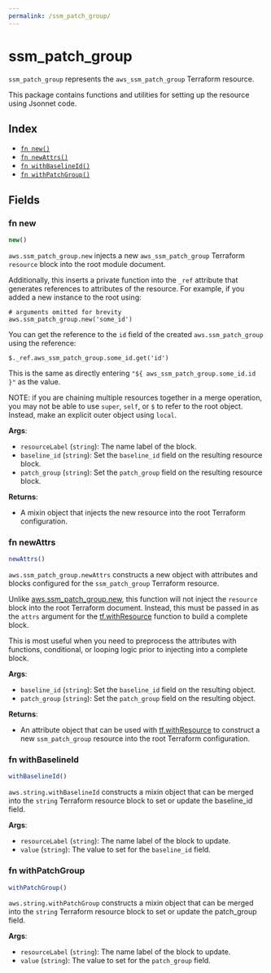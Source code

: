 ```yaml
---
permalink: /ssm_patch_group/
---
```


# ssm_patch_group

`ssm_patch_group` represents the `aws_ssm_patch_group` Terraform resource.



This package contains functions and utilities for setting up the resource using Jsonnet code.


## Index

* [`fn new()`](#fn-new)
* [`fn newAttrs()`](#fn-newattrs)
* [`fn withBaselineId()`](#fn-withbaselineid)
* [`fn withPatchGroup()`](#fn-withpatchgroup)

## Fields

### fn new

```ts
new()
```


`aws.ssm_patch_group.new` injects a new `aws_ssm_patch_group` Terraform `resource`
block into the root module document.

Additionally, this inserts a private function into the `_ref` attribute that generates references to attributes of the
resource. For example, if you added a new instance to the root using:

    # arguments omitted for brevity
    aws.ssm_patch_group.new('some_id')

You can get the reference to the `id` field of the created `aws.ssm_patch_group` using the reference:

    $._ref.aws_ssm_patch_group.some_id.get('id')

This is the same as directly entering `"${ aws_ssm_patch_group.some_id.id }"` as the value.

NOTE: if you are chaining multiple resources together in a merge operation, you may not be able to use `super`, `self`,
or `$` to refer to the root object. Instead, make an explicit outer object using `local`.

**Args**:
  - `resourceLabel` (`string`): The name label of the block.
  - `baseline_id` (`string`): Set the `baseline_id` field on the resulting resource block.
  - `patch_group` (`string`): Set the `patch_group` field on the resulting resource block.

**Returns**:
- A mixin object that injects the new resource into the root Terraform configuration.


### fn newAttrs

```ts
newAttrs()
```


`aws.ssm_patch_group.newAttrs` constructs a new object with attributes and blocks configured for the `ssm_patch_group`
Terraform resource.

Unlike [aws.ssm_patch_group.new](#fn-new), this function will not inject the `resource`
block into the root Terraform document. Instead, this must be passed in as the `attrs` argument for the
[tf.withResource](https://github.com/tf-libsonnet/core/tree/main/docs#fn-withresource) function to build a complete block.

This is most useful when you need to preprocess the attributes with functions, conditional, or looping logic prior to
injecting into a complete block.

**Args**:
  - `baseline_id` (`string`): Set the `baseline_id` field on the resulting object.
  - `patch_group` (`string`): Set the `patch_group` field on the resulting object.

**Returns**:
  - An attribute object that can be used with [tf.withResource](https://github.com/tf-libsonnet/core/tree/main/docs#fn-withresource) to construct a new `ssm_patch_group` resource into the root Terraform configuration.


### fn withBaselineId

```ts
withBaselineId()
```

`aws.string.withBaselineId` constructs a mixin object that can be merged into the `string`
Terraform resource block to set or update the baseline_id field.



**Args**:
  - `resourceLabel` (`string`): The name label of the block to update.
  - `value` (`string`): The value to set for the `baseline_id` field.


### fn withPatchGroup

```ts
withPatchGroup()
```

`aws.string.withPatchGroup` constructs a mixin object that can be merged into the `string`
Terraform resource block to set or update the patch_group field.



**Args**:
  - `resourceLabel` (`string`): The name label of the block to update.
  - `value` (`string`): The value to set for the `patch_group` field.
